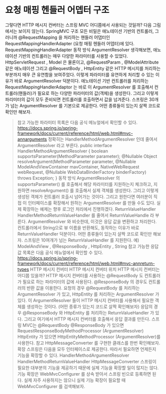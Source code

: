 요청 매핑 헨들러 어뎁터 구조
=============================

그렇다면 HTTP 메시지 컨버터는 스프링 MVC 어디쯤에서 사용되는 것일까?
다음 그림에서는 보이지 않는다.
SpringMVC 구조
모든 비밀은 애노테이션 기반의 컨트롤러, 그러니까 @RequestMapping 을 처리하는 핸들러 어댑터인
RequestMappingHandlerAdapter (요청 매핑 헨들러 어뎁터)에 있다.
RequestMappingHandlerAdapter 동작 방식
ArgumentResolver
생각해보면, 애노테이션 기반의 컨트롤러는 매우 다양한 파라미터를 사용할 수 있었다.
HttpServletRequest , Model 은 물론이고, @RequestParam , @ModelAttribute 같은 애노테이션
그리고 @RequestBody , HttpEntity 같은 HTTP 메시지를 처리하는 부분까지 매우 큰 유연함을
보여주었다.
이렇게 파라미터를 유연하게 처리할 수 있는 이유가 바로 ArgumentResolver 덕분이다.
애노테이션 기반 컨트롤러를 처리하는 RequestMappingHandlerAdaptor 는 바로 이
ArgumentResolver 를 호출해서 컨트롤러(핸들러)가 필요로 하는 다양한 파라미터의 값(객체)을 생성한다.
그리고 이렇게 파리미터의 값이 모두 준비되면 컨트롤러를 호출하면서 값을 넘겨준다.
스프링은 30개가 넘는 ArgumentResolver 를 기본으로 제공한다.
어떤 종류들이 있는지 살짝 코드로 확인만 해보자.
> 참고
> 가능한 파라미터 목록은 다음 공식 메뉴얼에서 확인할 수 있다.
> https://docs.spring.io/spring-framework/docs/current/reference/html/web.html#mvc-annarguments
정확히는 HandlerMethodArgumentResolver 인데 줄여서 ArgumentResolver 라고 부른다.
public interface HandlerMethodArgumentResolver {
boolean supportsParameter(MethodParameter parameter);
@Nullable
Object resolveArgument(MethodParameter parameter, @Nullable
ModelAndViewContainer mavContainer,
NativeWebRequest webRequest, @Nullable WebDataBinderFactory
binderFactory) throws Exception;
}
동작 방식
ArgumentResolver 의 supportsParameter() 를 호출해서 해당 파라미터를 지원하는지 체크하고,
지원하면 resolveArgument() 를 호출해서 실제 객체를 생성한다. 그리고 이렇게 생성된 객체가 컨트롤러
호출시 넘어가는 것이다.
그리고 원한다면 여러분이 직접 이 인터페이스를 확장해서 원하는 ArgumentResolver 를 만들 수도 있다.
실제 확장하는 예제는 향후 로그인 처리에서 진행하겠다.
ReturnValueHandler
HandlerMethodReturnValueHandler 를 줄여서 ReturnValueHandle 라 부른다.
ArgumentResolver 와 비슷한데, 이것은 응답 값을 변환하고 처리한다.
컨트롤러에서 String으로 뷰 이름을 반환해도, 동작하는 이유가 바로 ReturnValueHandler 덕분이다.
어떤 종류들이 있는지 살짝 코드로 확인만 해보자.
스프링은 10여개가 넘는 ReturnValueHandler 를 지원한다.
예) ModelAndView , @ResponseBody , HttpEntity , String
> 참고
> 가능한 응답 값 목록은 다음 공식 메뉴얼에서 확인할 수 있다.
> https://docs.spring.io/spring-framework/docs/current/reference/html/web.html#mvc-annreturn-types
HTTP 메시지 컨버터
HTTP 메시지 컨버터 위치
HTTP 메시지 컨버터는 어디쯤 있을까?
HTTP 메시지 컨버터를 사용하는 @RequestBody 도 컨트롤러가 필요로 하는 파라미터의 값에 사용된다.
@ResponseBody 의 경우도 컨트롤러의 반환 값을 이용한다.
요청의 경우 @RequestBody 를 처리하는 ArgumentResolver 가 있고, HttpEntity 를 처리하는
ArgumentResolver 가 있다. 이 ArgumentResolver 들이 HTTP 메시지 컨버터를 사용해서 필요한
객체를 생성하는 것이다. (어떤 종류가 있는지 코드로 살짝 확인해보자)
응답의 경우 @ResponseBody 와 HttpEntity 를 처리하는 ReturnValueHandler 가 있다. 그리고
여기에서 HTTP 메시지 컨버터를 호출해서 응답 결과를 만든다.
스프링 MVC는 @RequestBody @ResponseBody 가 있으면
RequestResponseBodyMethodProcessor (ArgumentResolver)
HttpEntity 가 있으면 HttpEntityMethodProcessor (ArgumentResolver)를 사용한다.
> 참고
> HttpMessageConverter 를 구현한 클래스를 한번 확인해보자.
확장
스프링은 다음을 모두 인터페이스로 제공한다. 따라서 필요하면 언제든지 기능을 확장할 수 있다.
HandlerMethodArgumentResolver
HandlerMethodReturnValueHandler
HttpMessageConverter
스프링이 필요한 대부분의 기능을 제공하기 때문에 실제 기능을 확장할 일이 많지는 않다. 기능 확장은
WebMvcConfigurer 를 상속 받아서 스프링 빈으로 등록하면 된다. 실제 자주 사용하지는 않으니 실제 기능
확장이 필요할 때 WebMvcConfigurer 를 검색해보자.
